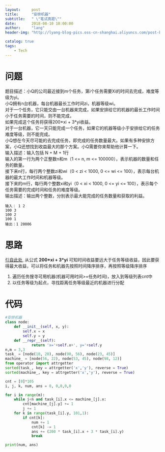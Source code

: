 ```yaml
---
layout:     post
title:      "安排机器"
subtitle:   " \"笔试真题\""
date:       2018-08-10 10:00:00
author:     "lang"
header-img: "http://lyang-blog-pics.oss-cn-shanghai.aliyuncs.com/post-bg-2017/0330/170330.jpg"

catalog: true
tags:
    - Tech
---
```


# 问题

题目描述：小Q的公司最近接到m个任务，第i个任务需要Xi的时间去完成，难度等级为yi。  
小Q拥有n台机器，每台机器最长工作时间zi，机器等级wi。  
对于一个任务，它只能交由一台机器来完成，如果安排给它的机器的最长工作时间小于任务需要的时间，则不能完成，  
如果完成这个任务将获得200\*xi + 3\*yi收益。  
对于一台机器，它一天只能完成一个任务，如果它的机器等级小于安排给它的任务难度等级，则不能完成。  
小Q想在今天尽可能的去完成任务，即完成的任务数量最大。如果有多种安排方案，小Q还想找到收益最大的那个方案。小Q需要你来帮助他计算一下。  
输入描述：输入包括 N + M + 1行  
输入的第一行为两个正整数n和m（1 <= n, m <= 100000），表示机器的数量和任务的数量。  
接下来n行，每行两个整数zi和wi（0 < zi < 1000, 0 <= wi <= 100），表示每台机器的最大工作时间和机器等级。  
接下来的m行，每行两个整数xi和yi（0 < xi < 1000, 0 <= yi <= 100），表示每个任务需要的完成时间和任务的难度等级。  
输出描述：输出两个整数，分别表示最大能完成的任务数量和获取的利益。  

    输入： 1 2
    100 3
    100 2
    100 1
    输出：1 20006

# 思路

[引自此处](https://blog.csdn.net/chen134225/article/details/81047868), 从公式 **200\*xi + 3\*yi** 可知时间收益要远大于任务等级收益，因此要获得最大收益，可以将任务和机器先按照时间降序排序，再按照等级降序排序  

1. 遍历任务搜寻可用机器(机器可用时间>=任务时间)，放入到等级列表cnt中
2. 以任务等级为起点，寻找距离任务等级最近的机器进行分配

# 代码

```python
#安排机器
class node:
    def __init__(self, x, y):
        self.x = x
        self.y = y
    def __repr__(self):
            return 'x='+self.x+', y='+self.y
n,m = 3,3
task_ = [node(10, 20), node(90, 56), node(23, 45)]
machine_ = [node(56, 22), node(53, 45), node(98, 12)]
from operator import attrgetter
sorted(task_, key = attrgetter('x','y'), reverse = True)
sorted(machine_, key = attrgetter('x','y'), reverse = True)

cnt = [0]*105
i, j, k, num, ans = 0, 0,0,0,0

for i in range(m):
    while j<n and task_[i].x <= machine_[j].x:
        cnt[machine_[j].y] += 1
        j += 1
    for k in range(task_[i].y, 101,1):
        if cnt[k]:
            num += 1
            cnt[k] -= 1
            ans += (200 * task_[i].x + 3 * task_[i].y)
            break

print(num, ans)
```